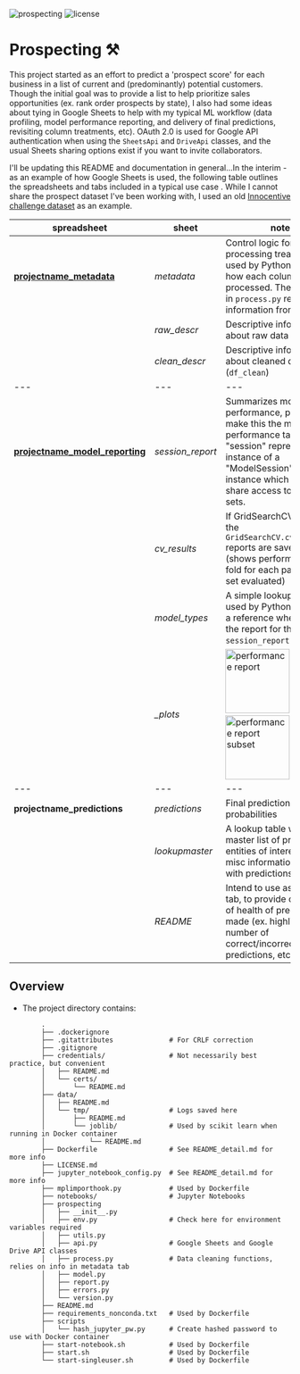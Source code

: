 ![prospecting](https://img.shields.io/badge/prospecting-active-lightgrey.svg) ![license](https://img.shields.io/badge/license-MIT-blue.svg)

<!-- 
![docker pulls](https://img.shields.io/docker/pulls/jupyter/base-notebook.svg) ![docker stars](https://img.shields.io/docker/stars/jupyter/base-notebook.svg) [![](https://images.microbadger.com/badges/image/jupyter/base-notebook.svg)](https://microbadger.com/images/jupyter/base-notebook "jupyter/base-notebook image metadata")
-->

# Prospecting &#x2692; <!-- &#9874; -->

This project started as an effort to predict a 'prospect score' for each business in a list of current and (predominantly) potential customers. Though the initial goal was to provide a list to help prioritize sales opportunities (ex. rank order prospects by state), I also had some ideas about tying in Google Sheets to help with my typical ML workflow (data profiling, model performance reporting, and delivery of final predictions, revisiting column treatments, etc). OAuth 2.0 is used for Google API authentication when using the `SheetsApi` and `DriveApi` classes, and the usual Sheets sharing options exist if you want to invite collaborators.

I'll be updating this README and documentation in general...In the interim - as an example of how Google Sheets is used, the following table outlines the spreadsheets and tabs included in a typical use case . While I cannot share the prospect dataset I've been working with, I used an old [Innocentive challenge dataset](https://github.com/reidbradley/prospecting/blob/master/data/README.md) as an example.

| spreadsheet | sheet | note
| --- | --- | ---
| [**projectname_metadata**](https://docs.google.com/spreadsheets/d/17R9V5tefzFzMXBi2i9SOybhqwzF7PSlse9OO99BfDxQ/) | _metadata_ | Control logic for column processing treatments; used by Python to inform how each column is processed. The functions in `process.py` rely on information from this tab.
|  | _raw_descr_ | Descriptive information about raw data (`df_raw`)
|  | _clean_descr_ | Descriptive information about cleaned dataset (`df_clean`)
| --- | --- | ---
| [**projectname_model_reporting**](https://docs.google.com/spreadsheets/d/1dG5lQfqthqshz45Rs94VLSSWmSrS60b1iw7cT4Rqevs/) | _session_report_ | Summarizes model performance, plan to make this the main performance tab. A "session" represents an instance of a "ModelSession" class instance which is used to share access to train/test sets.
|  | _cv_results_ | If GridSearchCV is used, the `GridSearchCV.cv_results_` reports are saved here (shows performance by fold for each parameter set evaluated)
|  | _model_types_ | A simple lookup table, used by Python script as a reference when building the report for the `session_report` tab
|  | _\_plots_ | <a href="https://docs.google.com/spreadsheets/d/1dG5lQfqthqshz45Rs94VLSSWmSrS60b1iw7cT4Rqevs/pubchart?oid=1358454056&format=interactive"><img src="https://docs.google.com/spreadsheets/d/1dG5lQfqthqshz45Rs94VLSSWmSrS60b1iw7cT4Rqevs/pubchart?oid=1358454056&format=image" alt="performance report" height="115px"></a>&nbsp;<a href="https://docs.google.com/spreadsheets/d/1dG5lQfqthqshz45Rs94VLSSWmSrS60b1iw7cT4Rqevs/pubchart?oid=6448021&format=interactive"><img src="https://docs.google.com/spreadsheets/d/1dG5lQfqthqshz45Rs94VLSSWmSrS60b1iw7cT4Rqevs/pubchart?oid=6448021&format=image" alt="performance report subset" height="115px"></a>
| --- | --- | ---
| **projectname_predictions** | _predictions_ | Final predictions, with probabilities
|  | _lookupmaster_ | A lookup table with master list of prospects / entities of interest, or misc information to join with predictions
|  | _README_ | Intend to use as an FYI tab, to provide overview of health of predictions made (ex. highlight number of correct/incorrect predictions, etc)



<!--
- **prospecting_metadata**
 - _metadata_ - Control logic for column processing treatments; used by Python to inform how each column is processed
 - _raw_descr_ - Descriptive information about raw data (`df_raw`)
 - _clean_descr_ - Descriptive information about cleaned dataset (`df_clean`)

- **prospecting_model_reporting** (data model WIP)
 - _session_report_ - Summarizes model performance, plan to make this the main performance tab. A "session" represents an instance of a "ModelSession" class I created to allow sharing of train/test sets.
 - _cv_results_ - If GridSearchCV is used, the `GridSearchCV.cv_results_` reporting is saved here (shows k-fold performance for each parameter set evaluated)
 - _model_types_ - A simple lookup table, used as a reference when building the report for the `session_report` tab

- **prospecting_predictions**
 - _predictions_ - Final predictions, with probabilities, by firm
 - _prospects_ - Master list of prospects
 - _README_ - Intend to use as an FYI tab, and to provide overview of health of predictions made (ex. highlight number of correct/incorrect predictions, etc)
-->

## Overview

* The project directory contains:
```
        .
        ├── .dockerignore
        ├── .gitattributes              # For CRLF correction
        ├── .gitignore
        ├── credentials/                # Not necessarily best practice, but convenient
        │   ├── README.md
        │   └── certs/
        │       └── README.md
        ├── data/
        │   ├── README.md
        │   └── tmp/                    # Logs saved here
        │       ├── README.md
        │       └── joblib/             # Used by scikit learn when running in Docker container
        │           └── README.md
        ├── Dockerfile                  # See README_detail.md for more info
        ├── LICENSE.md
        ├── jupyter_notebook_config.py  # See README_detail.md for more info
        ├── mplimporthook.py            # Used by Dockerfile
        ├── notebooks/                  # Jupyter Notebooks
        ├── prospecting
        │   ├── __init__.py
        │   ├── env.py                  # Check here for environment variables required
        │   ├── utils.py
        │   ├── api.py                  # Google Sheets and Google Drive API classes
        │   ├── process.py              # Data cleaning functions, relies on info in metadata tab
        │   ├── model.py
        │   ├── report.py
        │   ├── errors.py
        │   └── version.py
        ├── README.md
        ├── requirements_nonconda.txt   # Used by Dockerfile
        ├── scripts
        │   └── hash_jupyter_pw.py      # Create hashed password to use with Docker container
        ├── start-notebook.sh           # Used by Dockerfile
        ├── start.sh                    # Used by Dockerfile
        └── start-singleuser.sh         # Used by Dockerfile
```
